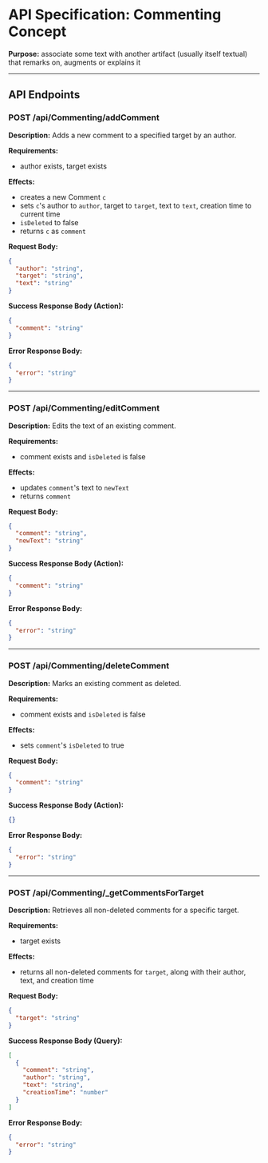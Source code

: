 # API Specification: Commenting Concept

**Purpose:** associate some text with another artifact (usually itself textual) that remarks on, augments or explains it

---

## API Endpoints

### POST /api/Commenting/addComment

**Description:** Adds a new comment to a specified target by an author.

**Requirements:**
- author exists, target exists

**Effects:**
- creates a new Comment `c`
- sets `c`'s author to `author`, target to `target`, text to `text`, creation time to current time
- `isDeleted` to false
- returns `c` as `comment`

**Request Body:**
```json
{
  "author": "string",
  "target": "string",
  "text": "string"
}
```

**Success Response Body (Action):**
```json
{
  "comment": "string"
}
```

**Error Response Body:**
```json
{
  "error": "string"
}
```

---

### POST /api/Commenting/editComment

**Description:** Edits the text of an existing comment.

**Requirements:**
- comment exists and `isDeleted` is false

**Effects:**
- updates `comment`'s text to `newText`
- returns `comment`

**Request Body:**
```json
{
  "comment": "string",
  "newText": "string"
}
```

**Success Response Body (Action):**
```json
{
  "comment": "string"
}
```

**Error Response Body:**
```json
{
  "error": "string"
}
```

---

### POST /api/Commenting/deleteComment

**Description:** Marks an existing comment as deleted.

**Requirements:**
- comment exists and `isDeleted` is false

**Effects:**
- sets `comment`'s `isDeleted` to true

**Request Body:**
```json
{
  "comment": "string"
}
```

**Success Response Body (Action):**
```json
{}
```

**Error Response Body:**
```json
{
  "error": "string"
}
```

---

### POST /api/Commenting/_getCommentsForTarget

**Description:** Retrieves all non-deleted comments for a specific target.

**Requirements:**
- target exists

**Effects:**
- returns all non-deleted comments for `target`, along with their author, text, and creation time

**Request Body:**
```json
{
  "target": "string"
}
```

**Success Response Body (Query):**
```json
[
  {
    "comment": "string",
    "author": "string",
    "text": "string",
    "creationTime": "number"
  }
]
```

**Error Response Body:**
```json
{
  "error": "string"
}
```

